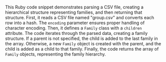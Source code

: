 This Ruby code snippet demonstrates parsing a CSV file, creating a hierarchical structure representing families, and then returning that structure. First, it reads a CSV file named "group.csv" and converts each row into a hash. The `encoding` parameter ensures proper handling of character encoding. Then, it defines a `Family` class with a `children` attribute. The code iterates through the parsed data, creating a family structure. If a parent is not specified, the child is added to the last family in the array. Otherwise, a new `Family` object is created with the parent, and the child is added as a child to that family. Finally, the code returns the array of `Family` objects, representing the family hierarchy.




